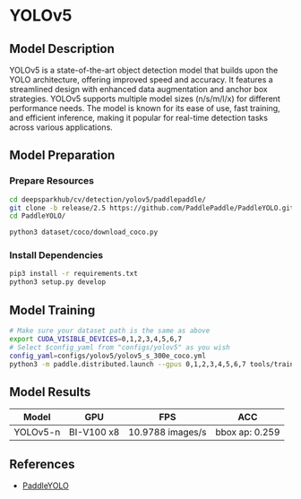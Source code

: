 # YOLOv5

## Model Description

YOLOv5 is a state-of-the-art object detection model that builds upon the YOLO architecture, offering improved speed and
accuracy. It features a streamlined design with enhanced data augmentation and anchor box strategies. YOLOv5 supports
multiple model sizes (n/s/m/l/x) for different performance needs. The model is known for its ease of use, fast training,
and efficient inference, making it popular for real-time detection tasks across various applications.

## Model Preparation

### Prepare Resources

```bash
cd deepsparkhub/cv/detection/yolov5/paddlepaddle/
git clone -b release/2.5 https://github.com/PaddlePaddle/PaddleYOLO.git
cd PaddleYOLO/

python3 dataset/coco/download_coco.py
```

### Install Dependencies

```bash
pip3 install -r requirements.txt
python3 setup.py develop
```

## Model Training

```bash
# Make sure your dataset path is the same as above
export CUDA_VISIBLE_DEVICES=0,1,2,3,4,5,6,7
# Select $config_yaml from "configs/yolov5" as you wish
config_yaml=configs/yolov5/yolov5_s_300e_coco.yml
python3 -m paddle.distributed.launch --gpus 0,1,2,3,4,5,6,7 tools/train.py -c ${config_yaml} --amp --eval
```

## Model Results

| Model    | GPU        | FPS              | ACC            |
|----------|------------|------------------|----------------|
| YOLOv5-n | BI-V100 x8 | 10.9788 images/s | bbox ap: 0.259 |

## References

- [PaddleYOLO](https://github.com/PaddlePaddle/PaddleYOLO)
